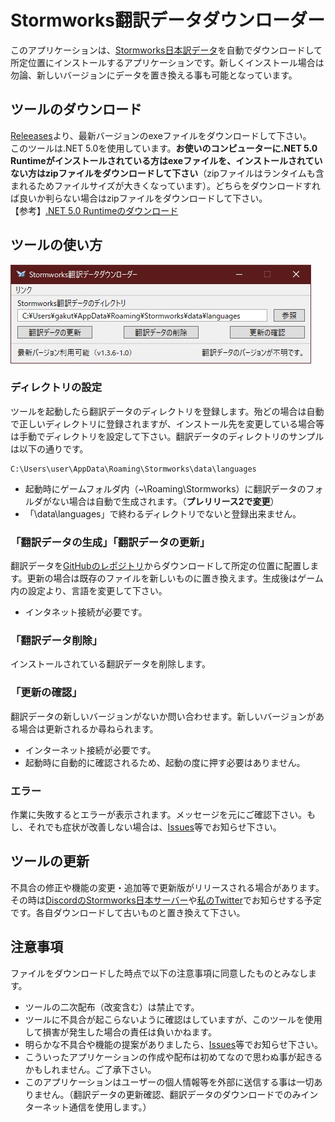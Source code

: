 # Stormworks翻訳データダウンローダー
このアプリケーションは、[Stormworks日本訳データ](https://github.com/Gakuto1112/Stormworks-JapaneseTranslation)を自動でダウンロードして所定位置にインストールするアプリケーションです。新しくインストール場合は勿論、新しいバージョンにデータを置き換える事も可能となっています。
## ツールのダウンロード
[Releeases](https://github.com/Gakuto1112/Stormworks-JapaneseTranslation-Downloader/releases)より、最新バージョンのexeファイルをダウンロードして下さい。  
このツールは.NET 5.0を使用しています。**お使いのコンピューターに.NET 5.0 Runtimeがインストールされている方はexeファイルを、インストールされていない方はzipファイルをダウンロードして下さい**（zipファイルはランタイムも含まれるためファイルサイズが大きくなっています）。どちらをダウンロードすれば良いか判らない場合はzipファイルをダウンロードして下さい。  
【参考】[.NET 5.0 Runtimeのダウンロード](https://dotnet.microsoft.com/download/dotnet/5.0/runtime)
## ツールの使い方
![ツールの画面](/images/downloaderWindow.jpg)
### ディレクトリの設定
ツールを起動したら翻訳データのディレクトリを登録します。殆どの場合は自動で正しいディレクトリに登録されますが、インストール先を変更している場合等は手動でディレクトリを設定して下さい。翻訳データのディレクトリのサンプルは以下の通りです。
```
C:\Users\user\AppData\Roaming\Stormworks\data\languages
```
- 起動時にゲームフォルダ内（~\Roaming\Stormworks）に翻訳データのフォルダがない場合は自動で生成されます。（**プレリリース2で変更**）
- 「\data\languages」で終わるディレクトリでないと登録出来ません。
### 「翻訳データの生成」「翻訳データの更新」
翻訳データを[GitHubのレポジトリ](https://github.com/Gakuto1112/Stormworks-JapaneseTranslation)からダウンロードして所定の位置に配置します。更新の場合は既存のファイルを新しいものに置き換えます。生成後はゲーム内の設定より、言語を変更して下さい。
- インタネット接続が必要です。
### 「翻訳データ削除」
インストールされている翻訳データを削除します。
### 「更新の確認」
翻訳データの新しいバージョンがないか問い合わせます。新しいバージョンがある場合は更新されるか尋ねられます。
- インターネット接続が必要です。
- 起動時に自動的に確認されるため、起動の度に押す必要はありません。
### エラー
作業に失敗するとエラーが表示されます。メッセージを元にご確認下さい。もし、それでも症状が改善しない場合は、[Issues](https://github.com/Gakuto1112/Stormworks-JapaneseTranslation-Downloader/issues)等でお知らせ下さい。
## ツールの更新
不具合の修正や機能の変更・追加等で更新版がリリースされる場合があります。その時は[DiscordのStormworks日本サーバー](https://discord.gg/GBqesHHGBR)や[私のTwitter](https://twitter.com/Gakuto1112)でお知らせする予定です。各自ダウンロードして古いものと置き換えて下さい。
## 注意事項
ファイルをダウンロードした時点で以下の注意事項に同意したものとみなします。
- ツールの二次配布（改変含む）は禁止です。
- ツールに不具合が起こらないように確認はしていますが、このツールを使用して損害が発生した場合の責任は負いかねます。
- 明らかな不具合や機能の提案がありましたら、[Issues](https://github.com/Gakuto1112/Stormworks-JapaneseTranslation-Downloader/issues)等でお知らせ下さい。
- こういったアプリケーションの作成や配布は初めてなので思わぬ事が起きるかもしれません。ご了承下さい。
- このアプリケーションはユーザーの個人情報等を外部に送信する事は一切ありません。（翻訳データの更新確認、翻訳データのダウンロードでのみインターネット通信を使用します。）
